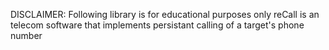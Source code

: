 DISCLAIMER: Following library is for educational purposes only
reCall is an telecom software that implements persistant calling of a target's phone number